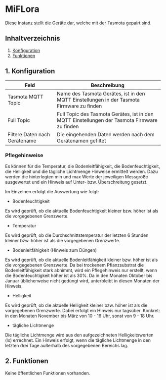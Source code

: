 # MiFLora
Diese Instanz stellt die Geräte dar, welche mit der Tasmota gepairt sind.

## Inhaltverzeichnis
1. [Konfiguration](#1-konfiguration)
2. [Funktionen](#2-funktionen)

## 1. Konfiguration

Feld | Beschreibung
------------ | -------------
Tasmota MQTT Topic| Name des Tasmota Gerätes, ist in den MQTT Einstellungen in der Tasmota Firmware zu finden
Full Topic | Full Topic des Tasmota Gerätes, ist in den MQTT Einstellungen der Tasmota Firmware zu finden
Filtere Daten nach Gerätename | Die eingehenden Daten werden nach dem Gerätenamen gefiltet

### Pflegehinweise
Es können für die Temperatur, die Bodenleitfähigkeit, die Bodenfeuchtigkeit, die Helligkeit und die tägliche Lichtmenge Hinweise ermittelt werden.
Dazu werden die hinterlegten min und max Werte der jeweiligen Messgröße ausgewertet und ein Hinweis auf Unter- bzw. Überschreitung gesetzt. 

Im Einzelnen erfolgt die Auswertung wie folgt:

- Bodenfeuchtigkeit 

Es wird geprüft, ob die aktuelle Bodenfeuchtigkeit kleiner bzw. höher ist als die vorgegebenen Grenzwerte.

- Temperatur

Es wird geprüft, ob die Durchschnittstemperatur der letzten 6 Stunden kleiner bzw. höher ist als die vorgegebenen Grenzwerte.
  
- Bodenleitfähigkeit (Hinweis zum Düngen)

Es wird geprüft, ob die aktuelle Bodenleitfähigkeit kleiner bzw. höher ist als die vorgegebenen Grenzwerte.
Da bei trockenem Pflanzsubstrat die Bodenleitfähigkeit stark abnimmt, wird ein Pflegehinweis nur erstellt, wenn die Bodenfeuchtigkeit höher ist als 30%.
Da in den Monaten Oktober bis Januar üblicherweise nicht gedüngt wird, unterbleibt in diesen Monaten der Hinweis.

- Helligkeit

Es wird geprüft, ob die aktuelle Helligkeit kleiner bzw. höher ist als die vorgegebenen Grenzwerte.
Dabei erfolgt ein Hinweis nur tagsüber. Konkret: in den Monaten November bis März von 10 - 16 Uhr, sonst von 9 - 18 Uhr.

- tägliche Lichtmenge

Die tägliche Lichtmenge wird aus den aufgezeichneten Helligkeitswerten (lx) errechnet. 
Ein Hinweis erfolgt, wenn die tägliche Lichtmenge in den letzten drei Tage außerhalb des vorgegebenen Bereichs lag. 
  



## 2. Funktionen

Keine öffentlichen Funktionen vorhanden.